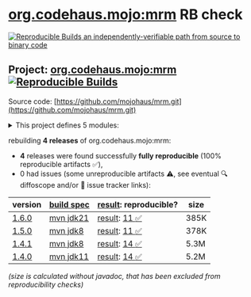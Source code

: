 [org.codehaus.mojo:mrm](https://central.sonatype.com/artifact/org.codehaus.mojo/mrm/versions) RB check
=======

[![Reproducible Builds](https://reproducible-builds.org/images/logos/rb.svg) an independently-verifiable path from source to binary code](https://reproducible-builds.org/)

## Project: [org.codehaus.mojo:mrm](https://central.sonatype.com/artifact/org.codehaus.mojo/mrm/versions) [![Reproducible Builds](https://img.shields.io/endpoint?url=https://raw.githubusercontent.com/jvm-repo-rebuild/reproducible-central/master/content/org/codehaus/mojo/mrm/badge.json)](https://github.com/jvm-repo-rebuild/reproducible-central/blob/master/content/org/codehaus/mojo/mrm/README.md)

Source code: [https://github.com/mojohaus/mrm.git](https://github.com/mojohaus/mrm.git)

<details><summary>This project defines 5 modules:</summary>

* [org.codehaus.mojo:mrm](https://central.sonatype.com/artifact/org.codehaus.mojo/mrm/overview)
* [org.codehaus.mojo:mrm-api](https://central.sonatype.com/artifact/org.codehaus.mojo/mrm-api/overview)
* [org.codehaus.mojo:mrm-maven-plugin](https://central.sonatype.com/artifact/org.codehaus.mojo/mrm-maven-plugin/overview)
* [org.codehaus.mojo:mrm-servlet](https://central.sonatype.com/artifact/org.codehaus.mojo/mrm-servlet/overview)
* [org.codehaus.mojo:mrm-webapp](https://central.sonatype.com/artifact/org.codehaus.mojo/mrm-webapp/overview)
</details>

rebuilding **4 releases** of org.codehaus.mojo:mrm:
- **4** releases were found successfully **fully reproducible** (100% reproducible artifacts :white_check_mark:),
- 0 had issues (some unreproducible artifacts :warning:, see eventual :mag: diffoscope and/or :memo: issue tracker links):

| version | [build spec](/BUILDSPEC.md) | [result](https://reproducible-builds.org/docs/jvm/): reproducible? | size |
| -- | --------- | ------ | -- |
| [1.6.0](https://central.sonatype.com/artifact/org.codehaus.mojo/mrm/1.6.0/pom) | [mvn jdk21](mrm-1.6.0.buildspec) | [result](mrm-1.6.0.buildinfo): [11 :white_check_mark: ](mrm-1.6.0.buildcompare) | 385K |
| [1.5.0](https://central.sonatype.com/artifact/org.codehaus.mojo/mrm/1.5.0/pom) | [mvn jdk8](mrm-1.5.0.buildspec) | [result](mrm-1.5.0.buildinfo): [11 :white_check_mark: ](mrm-1.5.0.buildcompare) | 378K |
| [1.4.1](https://central.sonatype.com/artifact/org.codehaus.mojo/mrm/1.4.1/pom) | [mvn jdk8](mrm-1.4.1.buildspec) | [result](mrm-1.4.1.buildinfo): [14 :white_check_mark: ](mrm-1.4.1.buildcompare) | 5.3M |
| [1.4.0](https://central.sonatype.com/artifact/org.codehaus.mojo/mrm/1.4.0/pom) | [mvn jdk11](mrm-1.4.0.buildspec) | [result](mrm-1.4.0.buildinfo): [14 :white_check_mark: ](mrm-1.4.0.buildcompare) | 5.2M |

<i>(size is calculated without javadoc, that has been excluded from reproducibility checks)</i>
